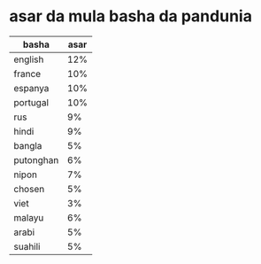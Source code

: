 # asar da mula basha da pandunia

| basha | asar |
|-------|--------|
| english | 12% |
| france | 10% |
| espanya | 10% |
| portugal | 10% |
| rus | 9% |
| hindi | 9% |
| bangla | 5% |
| putonghan | 6% |
| nipon | 7% |
| chosen | 5% |
| viet | 3% |
| malayu | 6% |
| arabi | 5% |
| suahili | 5% |
